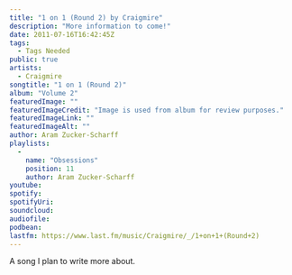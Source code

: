 ```yaml
---
title: "1 on 1 (Round 2) by Craigmire"
description: "More information to come!"
date: 2011-07-16T16:42:45Z
tags:
  - Tags Needed
public: true
artists:
  - Craigmire
songtitle: "1 on 1 (Round 2)"
album: "Volume 2"
featuredImage: ""
featuredImageCredit: "Image is used from album for review purposes."
featuredImageLink: ""
featuredImageAlt: ""
author: Aram Zucker-Scharff
playlists:
  -
    name: "Obsessions"
    position: 11
    author: Aram Zucker-Scharff
youtube: 
spotify: 
spotifyUri: 
soundcloud:
audiofile:
podbean:
lastfm: https://www.last.fm/music/Craigmire/_/1+on+1+(Round+2)
---
```


A song I plan to write more about.
		